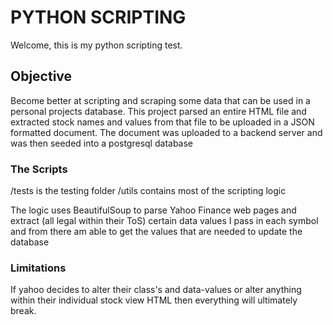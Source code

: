 # PYTHON SCRIPTING

Welcome, this is my python scripting test.

## Objective

Become better at scripting and scraping some data that can be used in a personal projects database.
This project parsed an entire HTML file and extracted stock names and values from that file to be uploaded in a JSON formatted document.
The document was uploaded to a backend server and was then seeded into a postgresql database

### The Scripts

/tests is the testing folder
/utils contains most of the scripting logic

The logic uses BeautifulSoup to parse Yahoo Finance web pages and extract (all legal within their ToS) certain data values
I pass in each symbol and from there am able to get the values that are needed to update the database

### Limitations

If yahoo decides to alter their class's and data-values or alter anything within their individual stock view HTML then everything will ultimately break.
